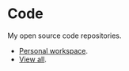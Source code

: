 # Code

My open source code repositories.

- [Personal workspace](https://github.com/trevordmiller/trevordmiller).
- [View all](https://github.com/trevordmiller).
